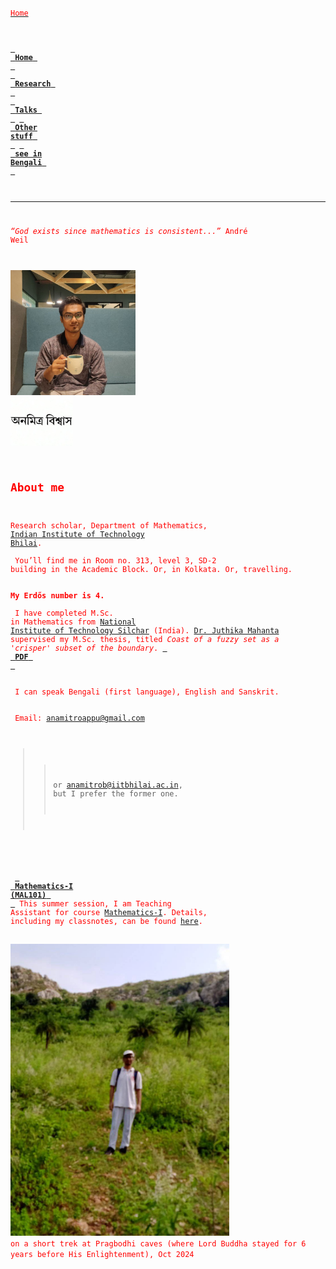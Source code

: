 [<code style="color : red">Home</text>](README.md)

[<kbd> <br> **Home** <br> </kbd>](README.md) [<kbd> <br> **Research** <br> </kbd>](research.md) [<kbd> <br> **Talks** <br> </kbd>](talks.md) [<kbd> <br> **Other stuff** <br> </kbd>](hobbies.md) [<kbd> <br> **see in Bengali** <br> </kbd>](bn.md)

____

*“God exists since mathematics is consistent...”* André Weil

<img src="picture.jpg" alt="drawing" width="200"/><br><img src="name3.jpg" alt="drawing" width="100"/>

## About me

Research scholar, Department of Mathematics, <a href="https://iitbhilai.ac.in">Indian Institute of Technology Bhilai</a>.
<br><br>
You’ll find me in Room no. 313, level 3, SD-2 building in the Academic Block. Or, in Kolkata. Or, travelling.
<br><br>
**My Erdős number is 4.**
<br><br>
I have completed M.Sc. in Mathematics from <a href="http://maths.nits.ac.in/">National Institute of Technology Silchar</a> (India). [Dr. Juthika Mahanta](http://maths.nits.ac.in/juthika/) supervised my M.Sc. thesis, titled *Coast of a fuzzy set as a 'crisper' subset of the boundary*. [<kbd> <br> **PDF** <br> </kbd>](files/anamitro_thesis_old.pdf)
<br><br>
I can speak Bengali (first language), English and Sanskrit.
<br><br>
Email: anamitroappu@gmail.com
>> or anamitrob@iitbhilai.ac.in, but I prefer the former one.

<br><br>
[<kbd> <br> **Mathematics-I (MAL101)** <br> </kbd>](math1.md) This summer session, I am Teaching Assistant for course [Mathematics-I](math1.md). Details, including my classnotes, can be found [here](math1.md).

<img src="pictures/pragbodhi.jpg" alt="drawing" width="350"/>
<kbd>on a short trek at Pragbodhi caves (where Lord Buddha stayed for 6 years before His Enlightenment), Oct 2024</kbd>
